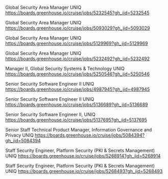 Global Security Area Manager UNIQ https://boards.greenhouse.io/cruise/jobs/5232545?gh_jid=5232545

Global Security Area Manager UNIQ https://boards.greenhouse.io/cruise/jobs/5093029?gh_jid=5093029

Global Security Area Manager UNIQ https://boards.greenhouse.io/cruise/jobs/5129969?gh_jid=5129969

Global Security Area Manager UNIQ https://boards.greenhouse.io/cruise/jobs/5232492?gh_jid=5232492

Manager II, Global Security Systems & Technology UNIQ https://boards.greenhouse.io/cruise/jobs/5250546?gh_jid=5250546

Senior Security Software Engineer II UNIQ https://boards.greenhouse.io/cruise/jobs/4987945?gh_jid=4987945

Senior Security Software Engineer II UNIQ https://boards.greenhouse.io/cruise/jobs/5136689?gh_jid=5136689

Senior Security Software Engineer II,  UNIQ https://boards.greenhouse.io/cruise/jobs/5137695?gh_jid=5137695

Senior Staff Technical Product Manager, Information Governance and Privacy UNIQ https://boards.greenhouse.io/cruise/jobs/5084394?gh_jid=5084394

Staff Security Engineer, Platform Security (PKI & Secrets Management) UNIQ https://boards.greenhouse.io/cruise/jobs/5268914?gh_jid=5268914

Staff Security Engineer, Platform Security (PKI & Secrets Management) UNIQ https://boards.greenhouse.io/cruise/jobs/5268493?gh_jid=5268493


